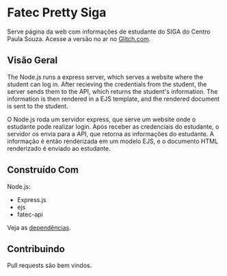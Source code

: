 # Fatec Pretty Siga
Serve página da web com informações de estudante do SIGA do Centro Paula Souza. Acesse a versão no ar no [Glitch.com](https://prettysiga.glitch.me).

## Visão Geral
The Node.js runs a express server, which serves a website where the student can log in. 
After recieving the credentials from the student, the server sends them to the API,
which returns the student's information.
The information is then rendered in a EJS template, and the rendered document is sent to the student.

O Node.js roda um servidor express, que serve um website onde o estudante pode realizar login.
Após receber as credenciais do estudante, o servidor os envia para a API,
que retorna as informações do estudante.
A informação é então renderizada em um modelo EJS, e o documento HTML renderizado é enviado ao estudante.

## Construído Com
Node.js:
- Express.js
- ejs
- fatec-api

Veja as [dependências](https://github.com/g-otn/fatec-pretty-siga/network/dependencies).

## Contribuindo
Pull requests são bem vindos.
